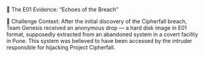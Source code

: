 🧩 The E01 Evidence: “Echoes of the Breach”


📁 Challenge Context:
After the initial discovery of the Cipherfall breach, Team Genesis received an anonymous drop — a hard disk image in E01 format, supposedly extracted from an abandoned system in a covert facility in Pune. This system was believed to have been accessed by the intruder responsible for hijacking Project Cipherfall.
